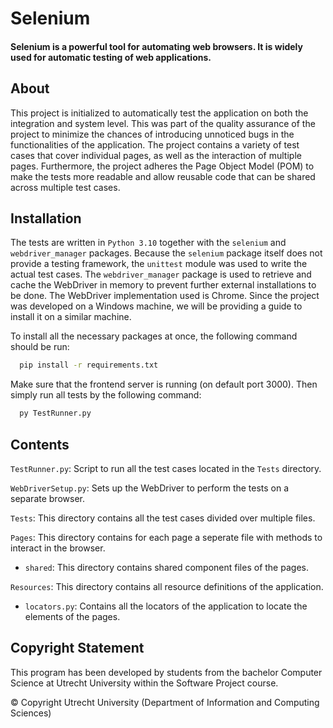 <!-- This program has been developed by students from the bachelor Computer Science at
Utrecht University within the Software Project course.
© Copyright Utrecht University (Department of Information and Computing Sciences) -->

# Selenium
#### Selenium is a powerful tool for automating web browsers. It is widely used for automatic testing of web applications.
## About

This project is initialized to automatically test the application on both the integration and system level. This was part of the quality assurance of the project to minimize the chances of introducing unnoticed bugs in the functionalities of the application. The project contains a variety of test cases that cover individual pages, as well as the interaction of multiple pages. Furthermore, the project adheres the Page Object Model (POM) to make the tests more readable and allow reusable code that can be shared across multiple test cases.

## Installation

The tests are written in `Python 3.10` together with the `selenium` and `webdriver_manager` packages. Because the `selenium` package itself does not provide a testing framework, the `unittest` module was used to write the actual test cases. The `webdriver_manager` package is used to retrieve and cache the WebDriver in memory to prevent further external installations to be done. The WebDriver implementation used is Chrome. Since the project was developed on a Windows machine, we will be providing a guide to install it on a similar machine.

To install all the necessary packages at once, the following command should be run:

```bash
  pip install -r requirements.txt
```

Make sure that the frontend server is running (on default port 3000). Then simply run all tests by the following command:

```bash
  py TestRunner.py
```

## Contents

`TestRunner.py`: Script to run all the test cases located in the `Tests` directory.

`WebDriverSetup.py`: Sets up the WebDriver to perform the tests on a separate browser.

`Tests`: This directory contains all the test cases divided over multiple files.

`Pages`: This directory contains for each page a seperate file with methods to interact in the browser.
- `shared`: This directory contains shared component files of the pages.

`Resources`: This directory contains all resource definitions of the application.
- `locators.py`: Contains all the locators of the application to locate the elements of the pages.


## Copyright Statement

This program has been developed by students from the bachelor Computer Science at
Utrecht University within the Software Project course.

© Copyright Utrecht University (Department of Information and Computing Sciences)
